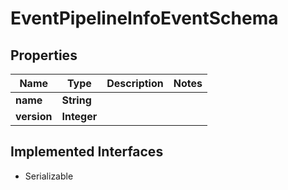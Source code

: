 

# EventPipelineInfoEventSchema


## Properties

| Name | Type | Description | Notes |
|------------ | ------------- | ------------- | -------------|
|**name** | **String** |  |  |
|**version** | **Integer** |  |  |


## Implemented Interfaces

* Serializable


